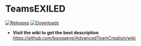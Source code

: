 # TeamsEXILED

<a href="https://github.com/boogaeye/AdvancedTeamCreation/releases"><img src="https://img.shields.io/github/v/release/boogaeye/AdvancedTeamCreation?include_prereleases&label=Release" alt="Releases"></a>
<a href="https://github.com/boogaeye/AdvancedTeamCreation/releases"><img src="https://img.shields.io/github/downloads/boogaeye/AdvancedTeamCreation/total?label=Downloads" alt="Downloads"></a>

- **Visit the wiki to get the best description**
https://github.com/boogaeye/AdvancedTeamCreation/wiki
